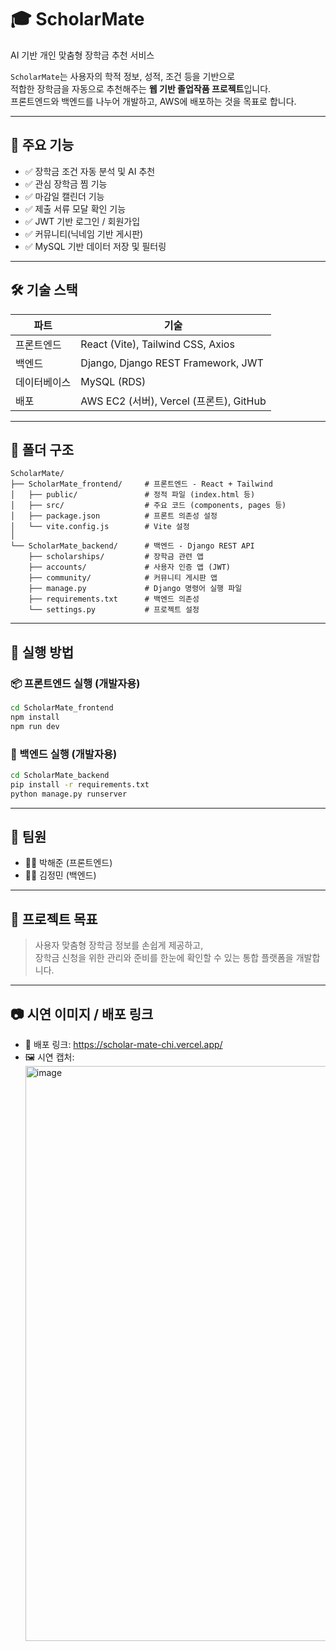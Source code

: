 # 🎓 ScholarMate

AI 기반 개인 맞춤형 장학금 추천 서비스

`ScholarMate`는 사용자의 학적 정보, 성적, 조건 등을 기반으로  
적합한 장학금을 자동으로 추천해주는 **웹 기반 졸업작품 프로젝트**입니다.  
프론트엔드와 백엔드를 나누어 개발하고, AWS에 배포하는 것을 목표로 합니다.

---

## 📌 주요 기능

- ✅ 장학금 조건 자동 분석 및 AI 추천
- ✅ 관심 장학금 찜 기능
- ✅ 마감일 캘린더 기능
- ✅ 제출 서류 모달 확인 기능
- ✅ JWT 기반 로그인 / 회원가입
- ✅ 커뮤니티(닉네임 기반 게시판)
- ✅ MySQL 기반 데이터 저장 및 필터링

---

## 🛠 기술 스택

| 파트        | 기술 |
|-------------|------|
| 프론트엔드  | React (Vite), Tailwind CSS, Axios |
| 백엔드      | Django, Django REST Framework, JWT |
| 데이터베이스 | MySQL (RDS) |
| 배포        | AWS EC2 (서버), Vercel (프론트), GitHub |

---

## 📁 폴더 구조

```
ScholarMate/
├── ScholarMate_frontend/     # 프론트엔드 - React + Tailwind
│   ├── public/               # 정적 파일 (index.html 등)
│   ├── src/                  # 주요 코드 (components, pages 등)
│   ├── package.json          # 프론트 의존성 설정
│   └── vite.config.js        # Vite 설정
│
└── ScholarMate_backend/      # 백엔드 - Django REST API
    ├── scholarships/         # 장학금 관련 앱
    ├── accounts/             # 사용자 인증 앱 (JWT)
    ├── community/            # 커뮤니티 게시판 앱
    ├── manage.py             # Django 명령어 실행 파일
    ├── requirements.txt      # 백엔드 의존성
    └── settings.py           # 프로젝트 설정
```

---

## 🚀 실행 방법

### 📦 프론트엔드 실행 (개발자용)

```bash
cd ScholarMate_frontend
npm install
npm run dev
```

### 🧪 백엔드 실행 (개발자용)

```bash
cd ScholarMate_backend
pip install -r requirements.txt
python manage.py runserver
```

---

## 👥 팀원

- 🧑‍💻 박해준 (프론트엔드)
- 🧑‍💻 김정민 (백엔드)

---

## 🎯 프로젝트 목표

> 사용자 맞춤형 장학금 정보를 손쉽게 제공하고,  
> 장학금 신청을 위한 관리와 준비를 한눈에 확인할 수 있는 통합 플랫폼을 개발합니다.

---

## 📷 시연 이미지 / 배포 링크 

- 🔗 배포 링크: https://scholar-mate-chi.vercel.app/
- 🖼️ 시연 캡처: <img width="1884" height="920" alt="image" src="https://github.com/user-attachments/assets/674e388d-9aff-4cab-a7d0-5d1512ac8d2e" />

